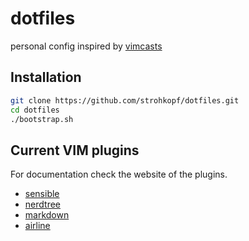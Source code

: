 # dotfiles

personal config inspired by [vimcasts](http://vimcasts.org/episodes/synchronizing-plugins-with-git-submodules-and-pathogen/)

## Installation
```sh
git clone https://github.com/strohkopf/dotfiles.git
cd dotfiles 
./bootstrap.sh
```

## Current VIM plugins
For documentation check the website of the plugins.

- [sensible](https://github.com/tpope/vim-sensible)
- [nerdtree](https://github.com/scrooloose/nerdtree)
- [markdown](https://github.com/plasticboy/vim-markdown)
- [airline](https://github.com/vim-airline/vim-airline)
